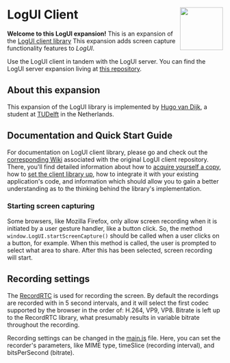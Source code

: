 # LogUI Client <a href="https://www.tudelft.nl"><img align="right" width="100" src="./.meta/tudelft.svg" /></a>

**Welcome to this LogUI expansion!** 
This is an expansion of the [LogUI client library](https://github.com/logui-framework/client) This expansion adds screen capture functionality features to *LogUI*. 

  

Use the LogUI client in tandem with the LogUI server. You can find the LogUI server expansion living at [this repository](https://github.com/hjpvandijk/server).
  

## About this expansion

This expansion of the LogUI library is implemented by [Hugo van Dijk](https://github.com/hjpvandijk), a student at [TUDelft](https://www.tudelft.nl/) in the Netherlands. 


  

## Documentation and Quick Start Guide
For documentation on LogUI client library, please go and check out the [corresponding Wiki](https://github.com/logui-framework/client/wiki/) associated with the original LogUI client repository. There, you'll find detailed information about how to [acquire yourself a copy](https://github.com/logui-framework/client/wiki/Acquiring), how to [set the client library up](https://github.com/logui-framework/client/wiki/Quick-Start-Guide), how to integrate it with your existing application's code, and information which should allow you to gain a better understanding as to the thinking behind the library's implementation.

### Starting screen capturing
Some browsers, like Mozilla Firefox, only allow screen recording when it is initiated by a user gesture handler, like a button click. So, the method ` window.LogUI.startScreenCapture()` should be called when a user clicks on a button, for example. When this method  is called, the user is prompted to select what area to share. After this has been selected, screen recording will start.

 ## Recording settings
 The [RecordRTC](https://recordrtc.org/) is used for recording the screen. By default the recordings are recorded with in 5 second intervals, and it will select the first codec supported by the browser in the order of: H.264, VP9, VP8. Bitrate is left up to the RecordRTC library, what presumably results in variable bitrate throughout the recording. 
 
 Recording settings can be changed in the [main.js](https://github.com/hjpvandijk/client/blob/screen-capture/src/main.js) file. Here, you can set the recorder's parameters, like MIME type, timeSlice (recording interval), and bitsPerSecond (bitrate). 